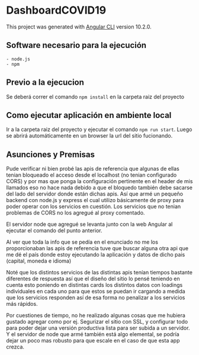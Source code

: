 # DashboardCOVID19
This project was generated with [Angular CLI](https://github.com/angular/angular-cli) version 10.2.0.

## Software necesario para la ejecución
    - node.js
    - npm

## Previo a la ejecucion

Se deberá correr el comando `npm install` en la carpeta raiz del proyecto

## Como ejecutar aplicación en ambiente local

Ir a la carpeta raiz del proyecto y ejecutar el comando `npm run start`. Luego se abrirá automáticamente en un browser la url del sitio fucionando.

## Asunciones y Premisas

Pude verificar ni bien probé las apis de referencia que algunas de ellas tenian bloqueado el acceso desde el localhost (no tenian configurado CORS) y por mas que ponga la configuración pertinente en el header de mis llamados eso no hace nada debido a que el bloquedo también debe sacarse del lado del servidor donde están dichas apis. Así que armé un pequeño backend con node.js y express el cual utilizo básicamente de proxy para poder operar con los servicios en cuestión. Los servicios que no tenian problemas de CORS no los agregué al proxy comentado.

El servidor node que agregué se levanta junto con la web Angular al ejecutar el comando del punto anterior.

Al ver que toda la info que se pedía en el enunciado no me los proporcionaban las apis de referencia tuve que buscar alguna otra api que me dé el país donde estoy ejecutando la aplicación y datos de dicho pais (capital, moneda e idioma)

Noté que los distintos servicios de las distintas apis tenían tiempos bastante diferentes de respuesta así que el diseño del sitio lo pensé teniendo en cuenta esto poniendo en distintas cards los distintos datos con loadings individuales en cada uno para que estos se puedan ir cargando a medida que los servicios responden así de esa forma no penalizar a los servicios más rápidos.

Por cuestiones de tiempo, no he realizado algunas cosas que me hubiera gustado agregar como por ej. Segurizar el sitio con SSL, y configurar todo para poder dejar una versión productiva lista para ser subida a un servidor. Y el servidor de node que armé también está algo elemental, se podría dejar un poco mas robusto para que escale en el caso de que esta app crezca.

